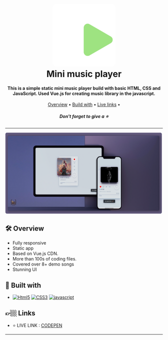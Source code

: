 
<h1 align="center">
  <br>
  <a href="https://www.youtube.com/watch?v=pDmEYRhyusU&list=PLY-ecO2csVHeKaBI7lAM1jbIPU8K6fUxY"><img src="Assets/img/icon.png" alt="100k Coding Challenge" width="200" style="border-radius:10px"></a>
  <br>
  Mini music player
  <br>
</h1>

<h4 align="center">This is a simple static mini music player build with basic HTML, CSS and JavaScript. Used Vue.js for creating music library in the javascript. </h4>

<p align="center">
  <a href="#🛠-overview">Overview</a> •
  <a href="#🚀-built-with">Build with</a> •
  <a href="#👉🏼-links">Live links</a> •
</p>
<h5 align="center">Don't forget to give a ⭐️ </h5>
<hr>

![screenshot](Assets/preview2.png)


## 🛠 Overview

- Fully responsive
- Static app
- Based on Vue.js CDN.
- More than 100s of coding files.
- Covered over 8+ demo songs
- Stunning UI

## 🚀 Built with

- [![Html5][Html5]][Html5-url] [![CSS3][CSS3]][CSS3-url] [![javascript][javascript]][javascript-url]

## 👉🏼 Links

- ⭐️ LIVE LINK : [CODEPEN](https://codepen.io/hafizmp/pen/JjLQYqm)

<hr>


[Html5]: https://img.shields.io/badge/HTML5-CFD2CF?style=for-the-badge&logo=html5&logoColor=EB1D36
[Html5-url]: https://developer.mozilla.org/en-US/docs/Glossary/HTML5

[CSS3]: https://img.shields.io/badge/CSS3-293462?style=for-the-badge&logo=css3&logoColor=E7F6F2
[CSS3-url]: https://developer.mozilla.org/en-US/docs/Web/CSS

[javascript]: https://img.shields.io/badge/JAVASCRIPT-04293A?style=for-the-badge&logo=javascript&logoColor=FFF80A
[javascript-url]: https://developer.mozilla.org/en-US/docs/Web/javascript

